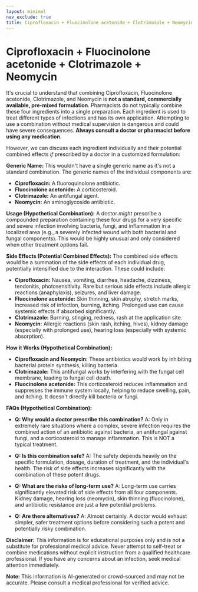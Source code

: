 ```yaml
---
layout: minimal
nav_exclude: true
title: Ciprofloxacin + Fluocinolone acetonide + Clotrimazole + Neomycin
---
```


# Ciprofloxacin + Fluocinolone acetonide + Clotrimazole + Neomycin

It's crucial to understand that combining Ciprofloxacin, Fluocinolone acetonide, Clotrimazole, and Neomycin is **not a standard, commercially available, pre-mixed formulation**.  Pharmacists do not typically combine these four ingredients into a single preparation.  Each ingredient is used to treat different types of infections and has its own application.  Attempting to use a combination without medical supervision is dangerous and could have severe consequences.  **Always consult a doctor or pharmacist before using any medication.**

However, we can discuss each ingredient individually and their potential combined effects *if* prescribed by a doctor in a customized formulation:


**Generic Name:**  This wouldn't have a single generic name as it's not a standard combination.  The generic names of the individual components are:

* **Ciprofloxacin:** A fluoroquinolone antibiotic.
* **Fluocinolone acetonide:** A corticosteroid.
* **Clotrimazole:** An antifungal agent.
* **Neomycin:** An aminoglycoside antibiotic.


**Usage (Hypothetical Combination):**  A doctor *might* prescribe a compounded preparation containing these four drugs for a very specific and severe infection involving bacteria, fungi, and inflammation in a localized area (e.g., a severely infected wound with both bacterial and fungal components).  This would be highly unusual and only considered when other treatment options fail.


**Side Effects (Potential Combined Effects):** The combined side effects would be a summation of the side effects of each individual drug, potentially intensified due to the interaction.  These could include:

* **Ciprofloxacin:** Nausea, vomiting, diarrhea, headache, dizziness, tendonitis, photosensitivity.  Rare but serious side effects include allergic reactions (anaphylaxis), seizures, and liver damage.
* **Fluocinolone acetonide:** Skin thinning, skin atrophy, stretch marks, increased risk of infection, burning, itching.  Prolonged use can cause systemic effects if absorbed significantly.
* **Clotrimazole:**  Burning, stinging, redness, rash at the application site.
* **Neomycin:** Allergic reactions (skin rash, itching, hives), kidney damage (especially with prolonged use), hearing loss (especially with systemic absorption).


**How it Works (Hypothetical Combination):**

* **Ciprofloxacin and Neomycin:** These antibiotics would work by inhibiting bacterial protein synthesis, killing bacteria.
* **Clotrimazole:** This antifungal works by interfering with the fungal cell membrane, leading to fungal cell death.
* **Fluocinolone acetonide:** This corticosteroid reduces inflammation and suppresses the immune system locally, helping to reduce swelling, pain, and itching.  It doesn't directly kill bacteria or fungi.


**FAQs (Hypothetical Combination):**

* **Q: Why would a doctor prescribe this combination?** A: Only in extremely rare situations where a complex, severe infection requires the combined action of an antibiotic against bacteria, an antifungal against fungi, and a corticosteroid to manage inflammation.  This is NOT a typical treatment.

* **Q: Is this combination safe?** A:  The safety depends heavily on the specific formulation, dosage, duration of treatment, and the individual's health.  The risk of side effects increases significantly with the combination of these potent drugs.

* **Q: What are the risks of long-term use?** A: Long-term use carries significantly elevated risk of side effects from all four components.  Kidney damage, hearing loss (neomycin), skin thinning (fluocinolone), and antibiotic resistance are just a few potential problems.

* **Q: Are there alternatives?** A:  Almost certainly.  A doctor would exhaust simpler, safer treatment options before considering such a potent and potentially risky combination.


**Disclaimer:** This information is for educational purposes only and is not a substitute for professional medical advice.  Never attempt to self-treat or combine medications without explicit instruction from a qualified healthcare professional.  If you have any concerns about an infection, seek medical attention immediately.


**Note:** This information is AI-generated or crowd-sourced and may not be accurate. Please consult a medical professional for verified advice.